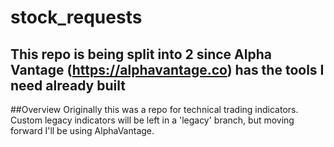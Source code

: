 # stock_requests
## This repo is being split into 2 since Alpha Vantage (https://alphavantage.co) has the tools I need already built
##Overview
Originally this was a repo for technical trading indicators.  Custom legacy indicators will be left in a 'legacy' branch, but moving forward I'll be using AlphaVantage.
